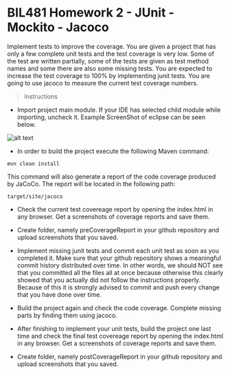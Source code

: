 # BIL481 Homework 2 - JUnit - Mockito - Jacoco

Implement tests to improve the coverage. You are given a project that has only a few complete unit tests and the test coverage is very low. Some of the test are written partially, some of the tests are given as test method names and some there are also some missing tests. You are expected to increase the test coverage to 100% by implementing junit tests. You are going to use jacoco to measure the current test coverage numbers.

> Instructions
- Import project main module. If your IDE has selected child module while importing, uncheck it. Example ScreenShot of eclipse can be seen below.

![alt text](https://github.com/hdsumerkan/BIL481_HW2/blob/master/BIL481_HW2/project/maven.JPG)

- In order to build the project execute the following Maven command:

```shell
mvn clean install
```

This command will also generate a report of the code coverage produced by JaCoCo. The report will be located in the following path:

```shell
target/site/jacoco
```

- Check the current test covereage report by opening the index.html in any browser. Get a screenshots of coverage reports and save them.

- Create folder, namely preCoverageReport in your github repository and upload screenshots that you saved.

- Implement missing junit tests and commit each unit test as soon as you completed it. Make sure that your github repository shows a meaningful commit history distributed over time. In other words, we should NOT see that you committed all the files all at once because otherwise this clearly showed that you actually did not follow the instructions properly. Because of this it is strongly advised to commit and push every change that you have done over time.

- Build the project again and check the code coverage. Complete missing parts by finding them using jacoco. 

- After finishing to implement your unit tests, build the project one last time and check the final test covereage report by opening the index.html in any browser. Get a screenshots of coverage reports and save them.

- Create folder, namely postCoverageReport in your github repository and upload screenshots that you saved.



